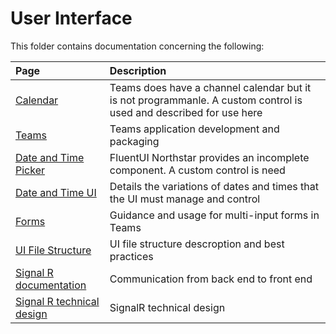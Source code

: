 # User Interface

This folder contains documentation concerning the following:

| Page                                                 | Description                                                                                                        |
| :--------------------------------------------------- | :----------------------------------------------------------------------------------------------------------------- |
| [Calendar](./calendar.md)                            | Teams does have a channel calendar but it is not programmanle. A custom control is used and described for use here |
| [Teams](./create-teams-app.md)                       | Teams application development and packaging                                                                        |
| [Date and Time Picker](./date-time-picker.md)        | FluentUI Northstar provides an incomplete component. A custom control is need                                      |
| [Date and Time UI](./date-and-time-in-the-ui.md)     | Details the variations of dates and times that the UI must manage and control                                      |
| [Forms](./forms.md)                                  | Guidance and usage for multi-input forms in Teams                                                                  |
| [UI File Structure](./ui-file-structure.md)          | UI file structure descroption and best practices                                                                   |
| [Signal R documentation](./signalr-notifications.md) | Communication from back end to front end                                                                           |
| [Signal R technical design](./signalr.md)            | SignalR technical design                                                                                           |
